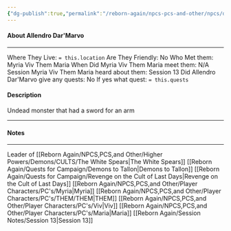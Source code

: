 ```yaml
---
{"dg-publish":true,"permalink":"/reborn-again/npcs-pcs-and-other/npcs/dead/allendro-dar-marvo/"}
---
```



#### About Allendro Dar'Marvo
---
Where They Live: `= this.location`
Are They Friendly: No
Who Met them: Myria Viv Them Maria
When Did Myria Viv Them Maria meet them: N/A
Session Myria Viv Them Maria heard about them: Session 13
Did Allendro Dar'Marvo give any quests: No
	If yes what quest: `= this.quests`


#### Description
Undead monster that had a sword for an arm

---

#### Notes
---
Leader of [[Reborn Again/NPCS,PCS,and Other/Higher Powers/Demons/CULTS/The White Spears\|The White Spears]] 
[[Reborn Again/Quests for Campaign/Demons to Tallon\|Demons to Tallon]]
[[Reborn Again/Quests for Campaign/Revenge on the Cult of Last Days\|Revenge on the Cult of Last Days]]
[[Reborn Again/NPCS,PCS,and Other/Player Characters/PC's/Myria\|Myria]]
[[Reborn Again/NPCS,PCS,and Other/Player Characters/PC's/THEM/THEM\|THEM]]
[[Reborn Again/NPCS,PCS,and Other/Player Characters/PC's/Viv\|Viv]]
[[Reborn Again/NPCS,PCS,and Other/Player Characters/PC's/Maria\|Maria]]
[[Reborn Again/Session Notes/Session 13\|Session 13]]


